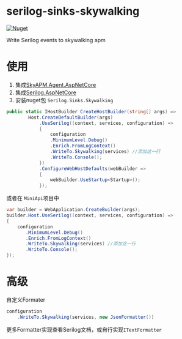 # serilog-sinks-skywalking
[![Nuget](https://img.shields.io/nuget/v/SkyApm.Diagnostics.Logging.Serilog)](https://www.nuget.org/packages/SkyApm.Diagnostics.Logging.Serilog/)

Write Serilog events to skywalking apm

# 使用

1. 集成[SkyAPM.Agent.AspNetCore](https://github.com/SkyAPM/SkyAPM-dotnet)
2. 集成[Serilog.AspNetCore](https://github.com/serilog/serilog-aspnetcore)
3. 安装nuget包 `Serilog.Sinks.Skywalking`
```c#
public static IHostBuilder CreateHostBuilder(string[] args) =>
        Host.CreateDefaultBuilder(args)
            .UseSerilog((context, services, configuration) =>
            {
                configuration
                .MinimumLevel.Debug()
                .Enrich.FromLogContext()
                .WriteTo.Skywalking(services) //添加这一行
                .WriteTo.Console();
            }) 
            .ConfigureWebHostDefaults(webBuilder =>
            {
                webBuilder.UseStartup<Startup>();
            });
```

或者在 `MiniApi`项目中

```c#
var builder = WebApplication.CreateBuilder(args);
builder.Host.UseSerilog((context, services, configuration) =>
{
    configuration
       .MinimumLevel.Debug()
       .Enrich.FromLogContext()
       .WriteTo.Skywalking(services) //添加这一行
       .WriteTo.Console();
});
```

# 高级
自定义Formater

```c#
configuration
    .WriteTo.Skywalking(services, new JsonFormatter())
```
更多Formatter实现查看Serilog文档，或自行实现`ITextFormatter`
